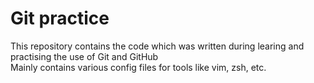# Git practice 
This repository contains the code which was written during learing and practising the use of Git and GitHub  
Mainly contains various config files for tools like vim, zsh, etc.
